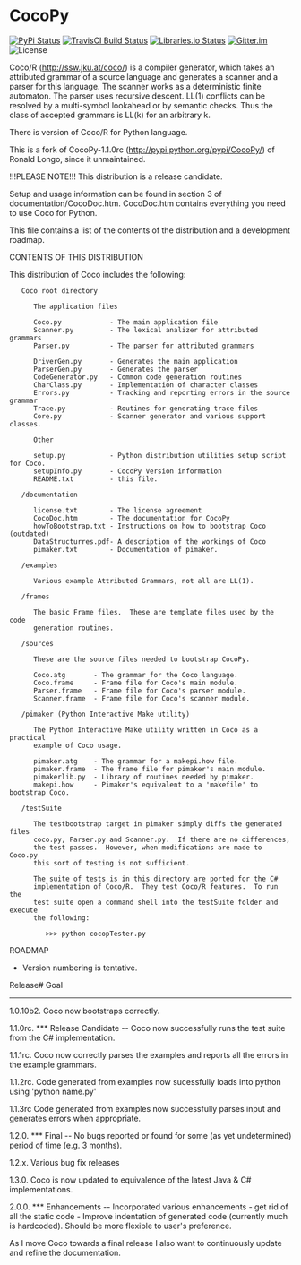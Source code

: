 CocoPy
====== 
[![PyPi Status](https://img.shields.io/pypi/v/CocoPy.svg)](https://pypi.python.org/pypi/CocoPy)
[![TravisCI Build Status](https://travis-ci.org/KOLANICH/CocoPy.svg?branch=master)](https://travis-ci.org/KOLANICH/CoCoPy)
[![Libraries.io Status](https://img.shields.io/librariesio/github/KOLANICH/CoCoPy.svg)](https://libraries.io/github/KOLANICH/CoCoPy)
[![Gitter.im](https://badges.gitter.im/CoCoPy/Lobby.svg)](https://gitter.im/CoCoPy/Lobby)
![License](https://img.shields.io/github/license/KOLANICH/CoCoPy.svg)

Coco/R (http://ssw.jku.at/coco/) is a compiler generator, which takes an
attributed grammar of a source language and generates a scanner and a parser
for this language. The scanner works as a deterministic finite automaton.
The parser uses recursive descent. LL(1) conflicts can be resolved by a
multi-symbol lookahead or by semantic checks. Thus the class of accepted
grammars is LL(k) for an arbitrary k.

There is version of Coco/R for Python language.

This is a fork of CocoPy-1.1.0rc (http://pypi.python.org/pypi/CocoPy/) of
Ronald Longo, since it unmaintained.


!!!PLEASE NOTE!!!
This distribution is a release candidate.

Setup and usage information can be found in section 3 of
documentation/CocoDoc.htm.  CocoDoc.htm contains everything you need to
use Coco for Python.

This file contains a list of the contents of the distribution and a
development roadmap.

CONTENTS OF THIS DISTRIBUTION

This distribution of Coco includes the following:

```
   Coco root directory

      The application files

      Coco.py            - The main application file
      Scanner.py         - The lexical analizer for attributed grammars
      Parser.py          - The parser for attributed grammars

      DriverGen.py       - Generates the main application
      ParserGen.py       - Generates the parser
      CodeGenerator.py   - Common code generation routines
      CharClass.py       - Implementation of character classes
      Errors.py          - Tracking and reporting errors in the source grammar
      Trace.py           - Routines for generating trace files
      Core.py            - Scanner generator and various support classes.

      Other

      setup.py           - Python distribution utilities setup script for Coco.
      setupInfo.py       - CocoPy Version information
      README.txt         - this file.

   /documentation

      license.txt        - The license agreement
      CocoDoc.htm        - The documentation for CocoPy
      howToBootstrap.txt - Instructions on how to bootstrap Coco (outdated)
      DataStructurres.pdf- A description of the workings of Coco
      pimaker.txt        - Documentation of pimaker.

   /examples

      Various example Attributed Grammars, not all are LL(1).

   /frames

      The basic Frame files.  These are template files used by the code
      generation routines.

   /sources

      These are the source files needed to bootstrap CocoPy.

      Coco.atg       - The grammar for the Coco language.
      Coco.frame     - Frame file for Coco's main module.
      Parser.frame   - Frame file for Coco's parser module.
      Scanner.frame  - Frame file for Coco's scanner module.

   /pimaker (Python Interactive Make utility)

      The Python Interactive Make utility written in Coco as a practical
      example of Coco usage.

      pimaker.atg    - The grammar for a makepi.how file.
      pimaker.frame  - The frame file for pimaker's main module.
      pimakerlib.py  - Library of routines needed by pimaker.
      makepi.how     - Pimaker's equivalent to a 'makefile' to bootstrap Coco.

   /testSuite

      The testbootstrap target in pimaker simply diffs the generated files
      coco.py, Parser.py and Scanner.py.  If there are no differences,
      the test passes.  However, when modifications are made to Coco.py
      this sort of testing is not sufficient.

      The suite of tests is in this directory are ported for the C#
      implementation of Coco/R.  They test Coco/R features.  To run the
      test suite open a command shell into the testSuite folder and execute
      the following:

         >>> python cocopTester.py
```

ROADMAP

   - Version numbering is tentative.


Release#   Goal
--------   ------------------------------------------------------
1.0.10b2.  Coco now bootstraps correctly.

1.1.0rc.   *** Release Candidate -- Coco now successfully runs the test suite
           from the C# implementation.

1.1.1rc.   Coco now correctly parses the examples and reports all the errors
           in the example grammars.

1.1.2rc.   Code generated from examples now sucessfully loads into python
           using 'python name.py'

1.1.3rc    Code generated from examples now successfully parses input
           and generates errors when appropriate.

1.2.0.     *** Final -- No bugs reported or found for some (as yet
           undetermined) period of time (e.g. 3 months).

1.2.x.     Various bug fix releases

1.3.0.     Coco is now updated to equivalence of the latest Java & C#
           implementations.

2.0.0.     *** Enhancements -- Incorporated various enhancements
           - get rid of all the static code
           - Improve indentation of generated code (currently much is
             hardcoded).  Should be more flexible to user's preference.


As I move Coco towards a final release I also want to continuously update
and refine the documentation.
